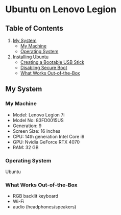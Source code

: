 # Ubuntu on Lenovo Legion

## Table of Contents
1. [My System](#my-system)
	- [My Machine](#my-machine)
	- [Operating System](#operating-system)
1. [Installing Ubuntu](#installing-ubuntu)
	- [Creating a Bootable USB Stick](#creating-a-bootable-usb-stick)
	- [Disabling Secure Boot](#disabling-secure-boot)
	- [What Works Out-of-the-Box](#what-works-out-of-the-box)

## My System
### My Machine
<ul>
	<li>Model: Lenovo Legion 7i</li>
	<li>Model No: 83FD0015US</li>
	<li>Generation: 9</li>
	<li>Screen Size: 16 inches</li>
	<li>CPU: 14th generation Intel Core i9</li>
	<li>GPU: Nvidia GeForce RTX 4070</li>
	<li>RAM: 32 GB</li>
</ul>

### Operating System
Ubuntu 

### What Works Out-of-the-Box
- RGB backlit keyboard
- Wi-Fi
- audio (headphones/speakers)
